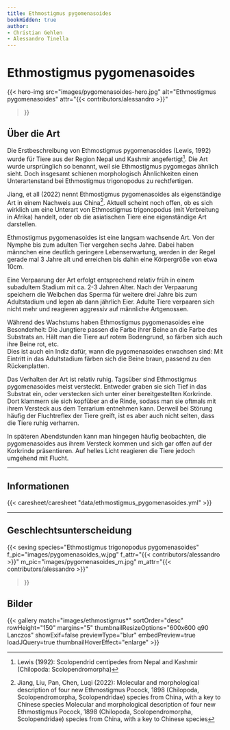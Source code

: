 ```yaml
---
title: Ethmostigmus pygomenasoides
bookHidden: true
author:
- Christian Gehlen
- Alessandro Tinella
---
```

# Ethmostigmus pygomenasoides

{{< hero-img 
    src="images/pygomenasoides-hero.jpg" 
    alt="Ethmostigmus pygomenasoides" 
    attr="{{< contributors/alessandro >}}" 
>}}


## Über die Art

Die Erstbeschreibung von Ethmostigmus pygomenasoides (Lewis, 1992) wurde für Tiere aus der Region Nepal und Kashmir angefertigt[^1992-lewis]. Die Art wurde ursprünglich so benannt, weil sie Ethmostigmus pygomegas ähnlich sieht. Doch insgesamt schienen morphologisch Ähnlichkeiten einen Unterartenstand bei Ethmostigmus trigonopodus zu rechtfertigen.

Jiang, et all (2022) nennt Ethmostigmus pygomenasoides als eigenständige Art in einem Nachweis aus China[^2022-jiang]. Aktuell scheint noch offen, ob es sich wirklich um eine Unterart von Ethmostigmus trigonopodus (mit Verbreitung in Afrika) handelt, oder ob die asiatischen Tiere eine eigenständige Art darstellen.

Ethmostigmus pygomenasoides ist eine langsam wachsende Art. Von der Nymphe bis zum adulten Tier vergehen sechs Jahre. Dabei haben männchen eine deutlich geringere Lebenserwartung, werden in der Regel gerade mal 3 Jahre alt und erreichen bis dahin eine Körpergröße von etwa 10cm.

Eine Verpaarung der Art erfolgt entsprechend relativ früh in einem subadultem Stadium mit ca. 2-3 Jahren Alter. Nach der Verpaarung speichern die Weibchen das Sperma für weitere drei Jahre bis zum Adultstadium und legen ab dann jährlich Eier. Adulte Tiere verpaaren sich nicht mehr und reagieren aggressiv auf männliche Artgenossen.

Während des Wachstums haben Ethmostigmus pygomenasoides eine Besonderheit: Die Jungtiere passen die Farbe ihrer Beine an die Farbe des Substrats an. Hält man die Tiere auf rotem Bodengrund, so färben sich auch ihre Beine rot, etc.  
Dies ist auch ein Indiz dafür, wann die pygomenasoides erwachsen sind: Mit Eintritt in das Adultstadium färben sich die Beine braun, passend zu den Rückenplatten.

Das Verhalten der Art ist relativ ruhig. Tagsüber sind Ethmostigmus pygomenasoides meist versteckt. Entweder graben sie sich Tief in das Substrat ein, oder verstecken sich unter einer bereitgestellten Korkrinde. Dort klammern sie sich kopfüber an die Rinde, sodass man sie oftmals mit ihrem Versteck aus dem Terrarium entnehmen kann. Derweil bei Störung häufig der Fluchtreflex der Tiere greift, ist es aber auch nicht selten, dass die Tiere ruhig verharren.

In späteren Abendstunden kann man hingegen häufig beobachten, die pygomenasoides aus ihrem Versteck kommen und sich gar offen auf der Korkrinde präsentieren. Auf helles Licht reagieren die Tiere jedoch umgehend mit Flucht.

---

## Informationen

{{< caresheet/caresheet "data/ethmostigmus_pygomenasoides.yml" >}}

--- 

## Geschlechtsunterscheidung

{{< sexing 
    species="Ethmostigmus trigonopodus pygomenasoides"
    f_pic="images/pygomenasoides_w.jpg" 
    f_attr="{{< contributors/alessandro >}}"
    m_pic="images/pygomenasoides_m.jpg" 
    m_attr="{{< contributors/alessandro >}}"
>}}


## Bilder


{{< gallery match="images/ethmostigmus*" sortOrder="desc" rowHeight="150" margins="5" thumbnailResizeOptions="600x600 q90 Lanczos" showExif=false previewType="blur" embedPreview=true loadJQuery=true thumbnailHoverEffect="enlarge" >}}

[^2022-jiang]: Jiang, Liu, Pan, Chen, Luqi (2022): Molecular and morphological description of four new Ethmostigmus Pocock, 1898 (Chilopoda, Scolopendromorpha, Scolopendridae) species from China, with a key to Chinese species Molecular and morphological description of four new Ethmostigmus Pocock, 1898 (Chilopoda, Scolopendromorpha, Scolopendridae) species from  China, with a key to Chinese species

[^1992-lewis]: Lewis (1992): Scolopendrid centipedes from Nepal and Kashmir (Chilopoda: Scolopendromorpha)